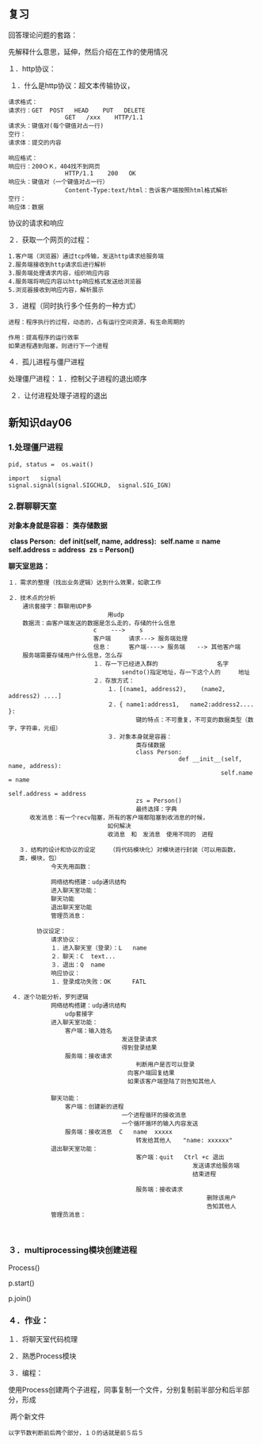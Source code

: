 ## 复习

回答理论问题的套路：

先解释什么意思，延伸，然后介绍在工作的使用情况

１．http协议：

​	１．什么是http协议：超文本传输协议，

```
请求格式：
请求行：GET  POST   HEAD    PUT   DELETE
				GET   /xxx    HTTP/1.1
请求头：键值对(每个键值对占一行)
空行：
请求体：提交的内容
```

```
响应格式：
响应行：200ＯＫ，404找不到网页
				HTTP/1.1    200   OK
响应头：键值对（一个键值对占一行）
				Content-Type:text/html：告诉客户端按照html格式解析
空行：
响应体：数据
```

协议的请求和响应

２．获取一个网页的过程：

```
1.客户端（浏览器）通过tcp传输，发送http请求给服务端
2.服务端接收到http请求后进行解析
3.服务端处理请求内容，组织响应内容
4.服务端将响应内容以http响应格式发送给浏览器
5.浏览器接收到响应内容，解析展示
```

３．进程（同时执行多个任务的一种方式）

```
进程：程序执行的过程，动态的，占有运行空间资源，有生命周期的
```

```
作用：提高程序的运行效率
如果进程遇到阻塞，则进行下一个进程
```

４．孤儿进程与僵尸进程

处理僵尸进程：１．控制父子进程的退出顺序

​								２．让付进程处理子进程的退出

## 新知识day06

### 1.处理僵尸进程

```
pid, status =  os.wait()
```

```
import   signal
signal.signal(signal.SIGCHLD,  signal.SIG_IGN)
```

### 2.群聊聊天室

**对象本身就是容器：**
                        			**类存储数据**

​									**class Person:**
​                        						**def init(self, name, address):**
​                        									**self.name = name**
​                        									**self.address = address**
​                        			**zs = Person()**





**聊天室思路：**

```
１．需求的整理（找出业务逻辑）达到什么效果，如歌工作

２．技术点的分析
	通讯套接字：群聊用UDP多
							用udp
	数据流：由客户端发送的数据是怎么走的，存储的什么信息
						c    --->    s
						客户端　　　请求---> 服务端处理
						信息：　　　客户端----> 服务端　　--> 其他客户端
	服务端需要存储用户什么信息，怎么存
						１．存一下已经进入群的　　　　　　　　　　名字
								sendto()指定地址，存一下这个人的　　　地址
                        ２．存放方式：
                        	１．[(name1, address2),    (name2, address2) ....]
                        	２．{ name1:address1,   name2:address2.... }:
                        			键的特点：不可重复，不可变的数据类型（数字，字符串，元组）
                        	３．对象本身就是容器：
                        			类存储数据
                        			class Person:
                        						def __init__(self, name, address):
                        									self.name = name
                        									self.address = address
                        			zs = Person()
                        			最终选择：字典
      收发消息：有一个recv阻塞，所有的客户端都阻塞到收消息的时候，	
      						如何解决
      						收消息　和　发消息　使用不同的　进程
      						
   ３．结构的设计和协议的设定    （将代码模块化）对模块进行封装（可以用函数，
   类，模块，包）
   			今天先用函数：
   
   			网络结构搭建：udp通讯结构
            进入聊天室功能：
            聊天功能
            退出聊天室功能
            管理员消息：
            
  		协议设定：
  			请求协议：
  			１．进入聊天室（登录）：L	name
  			２．聊天：C	text...
  			３．退出：Q	name
  			响应协议：
  			１．登录成功失败：OK      FATL
 
 ４．逐个功能分析，罗列逻辑
    		网络结构搭建：udp通讯结构
				udp套接字
            进入聊天室功能：
               	客户端：输入姓名
               					发送登录请求
               					得到登录结果
    			服务端：接收请求
    								判断用户是否可以登录
    							　向客户端回复结果
    							　如果该客户端登陆了则告知其他人
    							　
            聊天功能：
            	客户端：创建新的进程
            					一个进程循环的接收消息
            					一个循环循环的输入内容发送
            	服务端：接收消息  C   name  xxxxx 
            						转发给其他人　　"name: xxxxxx"
            退出聊天室功能：
            						客户端：quit   Ctrl +c 退出
            										发送请求给服务端
            										结束进程
            						
            						服务端：接收请求
            											删除该用户
            											告知其他人
            管理员消息：
            
                        	
```

### ３．multiprocessing模块创建进程

Process()

p.start()

p.join()

### ４．作业：

１．将聊天室代码梳理

２．熟悉Process模块

３．编程：

​	使用Process创建两个子进程，同事复制一个文件，分别复制前半部分和后半部分，形成

​	两个新文件

```
以字节数判断前后两个部分，１０的话就是前５后５
```

































